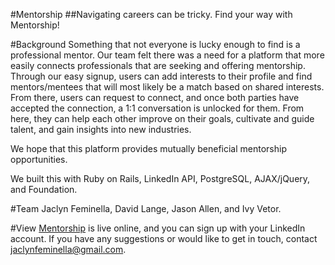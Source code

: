 #Mentorship
##Navigating careers can be tricky. Find your way with Mentorship!

#Background
Something that not everyone is lucky enough to find is a professional mentor. Our team felt there was a need for a platform that more easily connects professionals that are seeking and offering mentorship. Through our easy signup, users can add interests to their profile and find mentors/mentees that will most likely be a match based on shared interests. From there, users can request to connect, and once both parties have accepted the connection, a 1:1 conversation is unlocked for them. From here, they can help each other improve on their goals, cultivate and guide talent, and gain insights into new industries.

We hope that this platform provides mutually beneficial mentorship opportunities.

We built this with Ruby on Rails, LinkedIn API, PostgreSQL, AJAX/jQuery, and Foundation.

#Team
Jaclyn Feminella, David Lange, Jason Allen, and Ivy Vetor.

#View
[Mentorship](www.mentorship-app.com) is live online, and you can sign up with your LinkedIn account. If you have any suggestions or would like to get in touch, contact jaclynfeminella@gmail.com.
